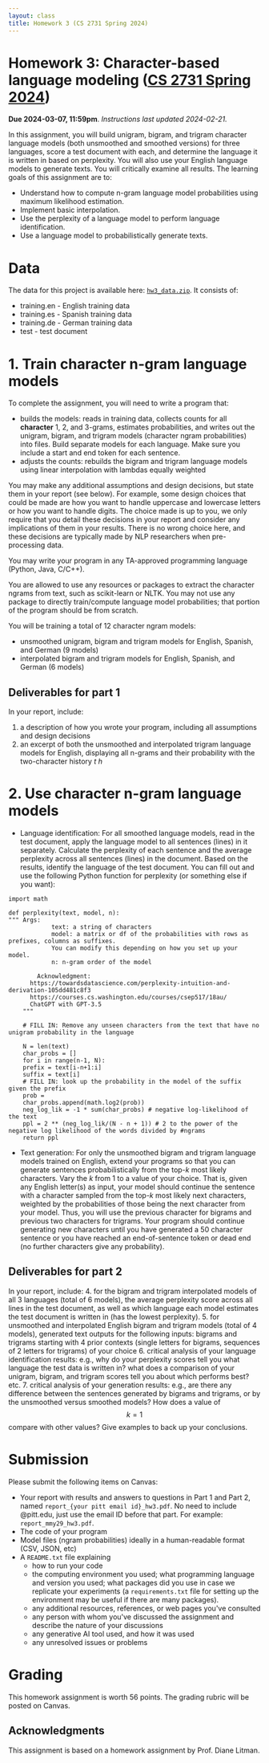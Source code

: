 ```yaml
---
layout: class
title: Homework 3 (CS 2731 Spring 2024)
---
```


# Homework 3: Character-based language modeling ([CS 2731 Spring 2024](https://michaelmilleryoder.github.io/cs2731_spring2024/))
**Due 2024-03-07, 11:59pm**. *Instructions last updated 2024-02-21.*

In this assignment, you will build unigram, bigram, and trigram character language models (both unsmoothed and smoothed versions) for three languages, score a test document with each, and determine the language it is written in based on perplexity. You will also use your English language models to generate texts. You will critically examine all results. The learning goals of this assignment are to:

* Understand how to compute n-gram language model probabilities using maximum likelihood estimation.
* Implement basic interpolation.
* Use the perplexity of a language model to perform language identification.
* Use a language model to probabilistically generate texts.

# Data
The data for this project is available here: [`hw3_data.zip`](hw3/hw3_data.zip). It consists of:

* training.en - English training data
* training.es - Spanish training data
* training.de - German training data
* test - test document


# 1. Train character n-gram language models
To complete the assignment, you will need to write a program that:

* builds the models: reads in training data, collects counts for all **character** 1, 2, and 3-grams, estimates probabilities, and writes out the unigram, bigram, and trigram models (character ngram probabilities) into files. Build separate models for each language. Make sure you include a start and end token for each sentence.
* adjusts the counts: rebuilds the bigram and trigram language models using linear interpolation with lambdas equally weighted

You may make any additional assumptions and design decisions, but state them in your report (see below). For example, some design choices that could be made are how you want to handle uppercase and lowercase letters or how you want to handle digits. The choice made is up to you, we only require that you detail these decisions in your report and consider any implications of them in your results. There is no wrong choice here, and these decisions are typically made by NLP researchers when pre-processing data.

You may write your program in any TA-approved programming language (Python, Java, C/C++).

You are allowed to use any resources or packages to extract the character ngrams from text, such as scikit-learn or NLTK. You may not use any package to directly train/compute language model probabilities; that portion of the program should be from scratch.

You will be training a total of 12 character ngram models: 
* unsmoothed unigram, bigram and trigram models for English, Spanish, and German (9 models)
* interpolated bigram and trigram models for English, Spanish, and German (6 models)

## Deliverables for part 1
In your report, include:
1. a description of how you wrote your program, including all assumptions and design decisions
2. an excerpt of both the unsmoothed and interpolated trigram language models for English, displaying all n-grams and their probability with the two-character history *t h*

# 2. Use character n-gram language models
* Language identification: For all smoothed language models, read in the test document, apply the language model to all sentences (lines) in it separately. Calculate the perplexity of each sentence and the average perplexity across all sentences (lines) in the document. Based on the results, identify the language of the test document.
You can fill out and use the following Python function for perplexity (or something else if you want):

```
import math

def perplexity(text, model, n):
""" Args:
            text: a string of characters
            model: a matrix or df of the probabilities with rows as prefixes, columns as suffixes.
			You can modify this depending on how you set up your model.
            n: n-gram order of the model

        Acknowledgment: 
	  https://towardsdatascience.com/perplexity-intuition-and-derivation-105dd481c8f3 
	  https://courses.cs.washington.edu/courses/csep517/18au/
	  ChatGPT with GPT-3.5
    """

    # FILL IN: Remove any unseen characters from the text that have no unigram probability in the language

    N = len(text)
    char_probs = []
    for i in range(n-1, N):
	prefix = text[i-n+1:i]
	suffix = text[i]
	# FILL IN: look up the probability in the model of the suffix given the prefix
	prob = 
	char_probs.append(math.log2(prob))
    neg_log_lik = -1 * sum(char_probs) # negative log-likelihood of the text
    ppl = 2 ** (neg_log_lik/(N - n + 1)) # 2 to the power of the negative log likelihood of the words divided by #ngrams
    return ppl
```

* Text generation: For only the unsmoothed bigram and trigram language models trained on English, extend your programs so that you can generate sentences probabilistically from the top-*k* most likely characters. Vary the *k* from 1 to a value of your choice. That is, given any English letter(s) as input, your model should continue the sentence with a character sampled from the top-*k* most likely next characters, weighted by the probabilities of those being the next character from your model. Thus, you will use the previous character for bigrams and previous two characters for trigrams. Your program should continue generating new characters until you have generated a 50 character sentence or you have reached an end-of-sentence token or dead end (no further characters give any probability).  

## Deliverables for part 2
In your report, include:
4. for the bigram and trigram interpolated models of all 3 languages (total of 6 models), the average perplexity score across all lines in the test document, as well as which language each model estimates the test document is written in (has the lowest perplexity).
5. for unsmoothed and interpolated English bigram and trigram models (total of 4 models), generated text outputs for the following inputs: bigrams and trigrams starting with 4 prior contexts (single letters for bigrams, sequences of 2 letters for trigrams) of your choice
6. critical analysis of your language identification results: e.g., why do your perplexity scores tell you what language the test data is written in? what does a comparison of your unigram, bigram, and trigram scores tell you about which performs best? etc.
7. critical analysis of your generation results: e.g., are there any difference between the sentences generated by bigrams and trigrams, or by the unsmoothed versus smoothed models? How does a value of $$k=1$$ compare with other values? Give examples to back up your conclusions.


# Submission
Please submit the following items on Canvas:

* Your report with results and answers to questions in Part 1 and Part 2, named `report_{your pitt email id}_hw3.pdf`. No need to include @pitt.edu, just use the email ID before that part. For example: `report_mmy29_hw3.pdf`.
* The code of your program
* Model files (ngram probabilities) ideally in a human-readable format (CSV, JSON, etc)
* A `README.txt` file explaining
	* how to run your code
	* the computing environment you used; what programming language and version you used; what packages did you use in case we replicate your experiments (a `requirements.txt` file for setting up the environment may be useful if there are many packages).
	* any additional resources, references, or web pages you've consulted
	* any person with whom you've discussed the assignment and describe the nature of your discussions
	* any generative AI tool used, and how it was used
	* any unresolved issues or problems

# Grading
This homework assignment is worth 56 points. The grading rubric will be posted on Canvas.


## Acknowledgments
This assignment is based on a homework assignment by Prof. Diane Litman.

